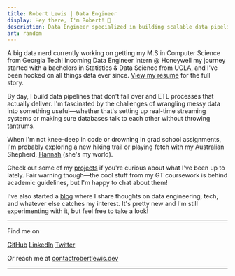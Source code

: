 ```yaml
---
title: Robert Lewis | Data Engineer
display: Hey there, I'm Robert! 👋
description: Data Engineer specialized in building scalable data pipelines, robust ETL processes, and cloud data architectures to transform raw data into actionable insights.
art: random
---
```


A big data nerd currently working on getting my M.S in Computer Science from Georgia Tech! Incoming Data Engineer Intern @ Honeywell my journey started with a bachelors in Statistics & Data Science from UCLA, and I've been hooked on all things data ever since. [View my resume](/resume) for the full story.

By day, I build data pipelines that don't fall over and ETL processes that actually deliver. I'm fascinated by the challenges of wrangling messy data into something useful—whether that's setting up real-time streaming systems or making sure databases talk to each other without throwing tantrums.

When I'm not knee-deep in code or drowning in grad school assignments, I'm probably exploring a new hiking trail or playing fetch with my Australian Shepherd, [Hannah](/hannah) (she's my world).

Check out some of my [projects](/projects) if you're curious about what I've been up to lately. Fair warning though—the cool stuff from my GT coursework is behind academic guidelines, but I'm happy to chat about them!

I've also started a [blog](/blogs) where I share thoughts on data engineering, tech, and whatever else catches my interest. It's pretty new and I'm still experimenting with it, but feel free to take a look!

---
Find me on

<p flex="~ gap-2 wrap" class="mt--2!">
  <a href="https://github.com/robbylew" target="_blank"><span op75 i-simple-icons-github /> GitHub</a>
  <a href="https://linkedin.com/in/robbylew" target="_blank"><span op75 i-simple-icons-linkedin /> LinkedIn</a>
  <a href="https://x.com/roberthedev" target="_blank"><span op75 i-ri-twitter-x-fill /> Twitter</a>
</p>

Or reach me at  <a href="mailto:contact@robertlewis.dev"><span font-mono>contact<span i-carbon-at/>robertlewis.dev</span></a>

---
